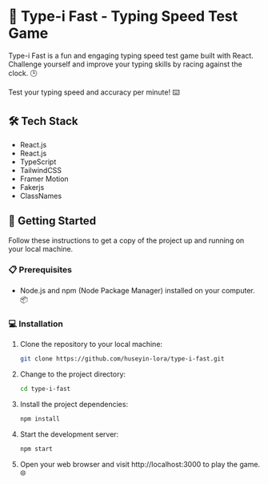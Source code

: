 # 🚀 Type-i Fast - Typing Speed Test Game

Type-i Fast is a fun and engaging typing speed test game built with React. Challenge yourself and improve your typing skills by racing against the clock. 🕒

Test your typing speed and accuracy per minute! ⌨️

## 🛠️ Tech Stack

- React.js
- React.js
- TypeScript
- TailwindCSS
- Framer Motion
- Fakerjs
- ClassNames

## 🏁 Getting Started

Follow these instructions to get a copy of the project up and running on your local machine.

### 📋 Prerequisites

- Node.js and npm (Node Package Manager) installed on your computer. 📦

### 💻 Installation

1. Clone the repository to your local machine:

   ```bash
   git clone https://github.com/huseyin-lora/type-i-fast.git
   ```

2. Change to the project directory:

   ```bash
   cd type-i-fast
   ```

3. Install the project dependencies:

   ```bash
   npm install
   ```

4. Start the development server:

   ```bash
   npm start
   ```

5. Open your web browser and visit http://localhost:3000 to play the game. 🌐
